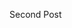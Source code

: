 Second Post

<!-- Using this file structure, this content renders at route /blog/second
because of the [slug] catchall route in the pages folder -->